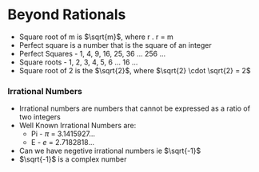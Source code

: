 # Beyond Rationals
- Square root of m is $\sqrt{m}$, where r . r = m
- Perfect square is a number that is the square of an integer
- Perfect Squares - 1, 4, 9, 16, 25, 36 ... 256 ...
- Square roots - 1, 2, 3, 4, 5, 6 ... 16 ...
- Square root of 2 is the $\sqrt{2}$, where $\sqrt{2} \cdot \sqrt{2} = 2$
### Irrational Numbers
- Irrational numbers are numbers that cannot be expressed as a ratio of two integers
- Well Known Irrational Numbers are:
  - Pi - $\pi$ = 3.1415927...
  - E - $e$ = 2.7182818...
- Can we have negetive irrational numbers ie $\sqrt{-1}$
- $\sqrt{-1}$ is a complex number 